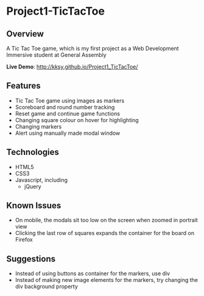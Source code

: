 # Project1-TicTacToe

## Overview
A Tic Tac Toe game, which is my first project as a Web Development Immersive student at General Assembly

<b>Live Demo</b>: http://kksy.github.io/Project1_TicTacToe/

## Features
+ Tic Tac Toe game using images as markers
+ Scoreboard and round number tracking
+ Reset game and continue game functions
+ Changing square colour on hover for highlighting
+ Changing markers
+ Alert using manually made modal window

## Technologies
+ HTML5
+ CSS3
+ Javascript, including
  - jQuery

## Known Issues
+ On mobile, the modals sit too low on the screen when zoomed in portrait view
+ Clicking the last row of squares expands the container for the board on Firefox

## Suggestions
+ Instead of using buttons as container for the markers, use div
+ Instead of making new image elements for the markers, try changing the div background property
